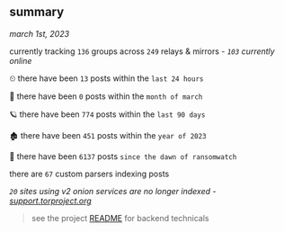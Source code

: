 
## summary
_march 1st, 2023_

currently tracking `136` groups across `249` relays & mirrors - _`103` currently online_

⏲ there have been `13` posts within the `last 24 hours`

🦈 there have been `0` posts within the `month of march`

🪐 there have been `774` posts within the `last 90 days`

🏚 there have been `451` posts within the `year of 2023`

🦕 there have been `6137` posts `since the dawn of ransomwatch`

there are `67` custom parsers indexing posts

_`20` sites using v2 onion services are no longer indexed - [support.torproject.org](https://support.torproject.org/onionservices/v2-deprecation/)_

> see the project [README](https://github.com/joshhighet/ransomwatch#ransomwatch--) for backend technicals
